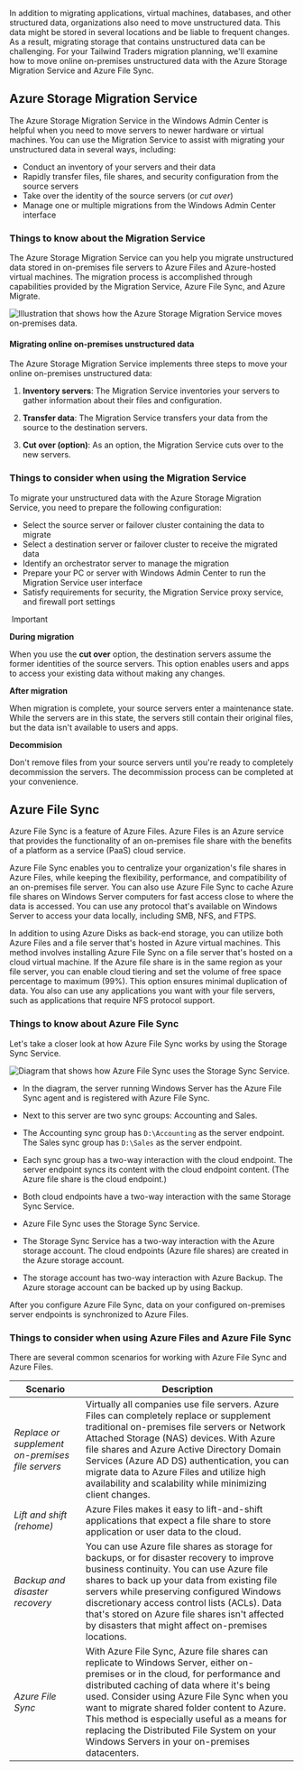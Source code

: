 
In addition to migrating applications, virtual machines, databases, and other structured data, organizations also need to move unstructured data. This data might be stored in several locations and be liable to frequent changes. As a result, migrating storage that contains unstructured data can be challenging. For your Tailwind Traders migration planning, we'll examine how to move online on-premises unstructured data with the Azure Storage Migration Service and Azure File Sync.

## Azure Storage Migration Service

The Azure Storage Migration Service in the Windows Admin Center is helpful when you need to move servers to newer hardware or virtual machines. You can use the Migration Service to assist with migrating your unstructured data in several ways, including:

- Conduct an inventory of your servers and their data
- Rapidly transfer files, file shares, and security configuration from the source servers
- Take over the identity of the source servers (or _cut over_)
- Manage one or multiple migrations from the Windows Admin Center interface

### Things to know about the Migration Service

The Azure Storage Migration Service can you help you migrate unstructured data stored in on-premises file servers to Azure Files and Azure-hosted virtual machines. The migration process is accomplished through capabilities provided by the Migration Service, Azure File Sync, and Azure Migrate.

![Illustration that shows how the Azure Storage Migration Service moves on-premises data.](https://learn.microsoft.com/en-us/training/wwl-azure/design-migrations/media/storage-migration-service.png)

#### Migrating online on-premises unstructured data

The Azure Storage Migration Service implements three steps to move your online on-premises unstructured data:

1. **Inventory servers**: The Migration Service inventories your servers to gather information about their files and configuration.
    
2. **Transfer data**: The Migration Service transfers your data from the source to the destination servers.
    
3. **Cut over (option)**: As an option, the Migration Service cuts over to the new servers.
    

### Things to consider when using the Migration Service

To migrate your unstructured data with the Azure Storage Migration Service, you need to prepare the following configuration:

- Select the source server or failover cluster containing the data to migrate
- Select a destination server or failover cluster to receive the migrated data
- Identify an orchestrator server to manage the migration
- Prepare your PC or server with Windows Admin Center to run the Migration Service user interface
- Satisfy requirements for security, the Migration Service proxy service, and firewall port settings

 Important

**During migration**

When you use the **cut over** option, the destination servers assume the former identities of the source servers. This option enables users and apps to access your existing data without making any changes.

**After migration**

When migration is complete, your source servers enter a maintenance state. While the servers are in this state, the servers still contain their original files, but the data isn't available to users and apps.

**Decommision**

Don't remove files from your source servers until you're ready to completely decommission the servers. The decommission process can be completed at your convenience.

## Azure File Sync

Azure File Sync is a feature of Azure Files. Azure Files is an Azure service that provides the functionality of an on-premises file share with the benefits of a platform as a service (PaaS) cloud service.

Azure File Sync enables you to centralize your organization's file shares in Azure Files, while keeping the flexibility, performance, and compatibility of an on-premises file server. You can also use Azure File Sync to cache Azure file shares on Windows Server computers for fast access close to where the data is accessed. You can use any protocol that's available on Windows Server to access your data locally, including SMB, NFS, and FTPS.

In addition to using Azure Disks as back-end storage, you can utilize both Azure Files and a file server that's hosted in Azure virtual machines. This method involves installing Azure File Sync on a file server that's hosted on a cloud virtual machine. If the Azure file share is in the same region as your file server, you can enable cloud tiering and set the volume of free space percentage to maximum (99%). This option ensures minimal duplication of data. You also can use any applications you want with your file servers, such as applications that require NFS protocol support.

### Things to know about Azure File Sync

Let's take a closer look at how Azure File Sync works by using the Storage Sync Service.

![Diagram that shows how Azure File Sync uses the Storage Sync Service.](https://learn.microsoft.com/en-us/training/wwl-azure/design-migrations/media/azure-file-synchronization-components.png)

- In the diagram, the server running Windows Server has the Azure File Sync agent and is registered with Azure File Sync.
    
- Next to this server are two sync groups: Accounting and Sales.
    
- The Accounting sync group has `D:\Accounting` as the server endpoint. The Sales sync group has `D:\Sales` as the server endpoint.
    
- Each sync group has a two-way interaction with the cloud endpoint. The server endpoint syncs its content with the cloud endpoint content. (The Azure file share is the cloud endpoint.)
    
- Both cloud endpoints have a two-way interaction with the same Storage Sync Service.
    
- Azure File Sync uses the Storage Sync Service.
    
- The Storage Sync Service has a two-way interaction with the Azure storage account. The cloud endpoints (Azure file shares) are created in the Azure storage account.
    
- The storage account has two-way interaction with Azure Backup. The Azure storage account can be backed up by using Backup.
    

After you configure Azure File Sync, data on your configured on-premises server endpoints is synchronized to Azure Files.

### Things to consider when using Azure Files and Azure File Sync

There are several common scenarios for working with Azure File Sync and Azure Files.

|Scenario|Description|
|---|---|
|_Replace or supplement on-premises file servers_|Virtually all companies use file servers. Azure Files can completely replace or supplement traditional on-premises file servers or Network Attached Storage (NAS) devices. With Azure file shares and Azure Active Directory Domain Services (Azure AD DS) authentication, you can migrate data to Azure Files and utilize high availability and scalability while minimizing client changes.|
|_Lift and shift (rehome)_|Azure Files makes it easy to lift-and-shift applications that expect a file share to store application or user data to the cloud.|
|_Backup and disaster recovery_|You can use Azure file shares as storage for backups, or for disaster recovery to improve business continuity. You can use Azure file shares to back up your data from existing file servers while preserving configured Windows discretionary access control lists (ACLs). Data that's stored on Azure file shares isn't affected by disasters that might affect on-premises locations.|
|_Azure File Sync_|With Azure File Sync, Azure file shares can replicate to Windows Server, either on-premises or in the cloud, for performance and distributed caching of data where it's being used. Consider using Azure File Sync when you want to migrate shared folder content to Azure. This method is especially useful as a means for replacing the Distributed File System on your Windows Servers in your on-premises datacenters.|
